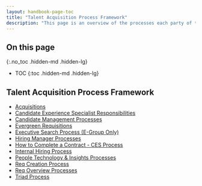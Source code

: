 ```yaml
---
layout: handbook-page-toc
title: "Talent Acquisition Process Framework"
description: "This page is an overview of the processes each party of the search team is responsible for. It links each party or process."
---
```


## On this page
{:.no_toc .hidden-md .hidden-lg}

- TOC
{:toc .hidden-md .hidden-lg}

## Talent Acquisition Process Framework

   - [Acquisitions](/handbook/hiring/talent-acquisition-framework/acquisitions/)
   - [Candidate Experience Specialist Responsibilities](/handbook/hiring/talent-acquisition-framework/coordinator/)
   - [Candidate Management Processes](/handbook/hiring/talent-acquisition-framework/candidate-management/)
   - [Evergreen Requisitions](handbook/source/handbook/hiring/talent-acquisition-framework/evergreen-requisitions/)
   - [Executive Search Process (E-Group Only)](/handbook/hiring/talent-acquisition-framework/executive-search-process)
   - [Hiring Manager Processes](/handbook/hiring/talent-acquisition-framework/hiring-manager/)
   - [How to Complete a Contract - CES Process](/handbook/hiring/talent-acquisition-framework/ces-contract-processes/)
   - [Internal Hiring Process](/handbook/hiring/talent-acquisition-framework/internal-hiring-process/)
   - [People Technology & Insights Processes](/handbook/hiring/talent-acquisition-framework/talent-acquisition-operations-insights)
   - [Req Creation Process](/handbook/hiring/talent-acquisition-framework/req-creation/)
   - [Req Overview Processes](/handbook/hiring/talent-acquisition-framework/req-overview/)
   - [Triad Process](/handbook/hiring/talent-acquisition-framework/triadprocess/)
   

